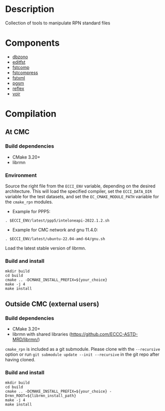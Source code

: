 # Description

Collection of tools to manipulate RPN standard files

# Components

  * [dbzono](src/dbzono/README.md)
  * [editfst](src/editfst/README.md)
  * [fstcomp](src/fstcomp/README.md)
  * [fstcompress](src/fstcompress/README.md)
  * [fstxml](src/fstxml/README.md)
  * [pgsm](src/pgsm/README.md)
  * [reflex](src/reflex/README.md)
  * [voir](src/voir/README.md)

# Compilation

## At CMC

### Build dependencies

- CMake 3.20+
- librmn

### Environment

Source the right file from the `ECCI_ENV` variable, depending on the desired
architecture.  This will load the specified compiler, set the
`ECCI_DATA_DIR` variable for the test datasets, and set the
`EC_CMAKE_MODULE_PATH` variable for the `cmake_rpn` modules.

- Example for PPP5:

```
. $ECCI_ENV/latest/ppp5/inteloneapi-2022.1.2.sh
```

- Example for CMC network and gnu 11.4.0:

```
. $ECCI_ENV/latest/ubuntu-22.04-amd-64/gnu.sh
```

Load the latest stable version of librmn.

### Build and install

```
mkdir build
cd build
cmake .. -DCMAKE_INSTALL_PREFIX=${your_choice}
make -j 4
make install
```

## Outside CMC (external users)

### Build dependencies

- CMake 3.20+
- librmn with shared libraries (https://github.com/ECCC-ASTD-MRD/librmn/)

`cmake_rpn` is included as a git submodule.  Please clone with the
`--recursive` option or run `git submodule update --init --recursive` in the
git repo after having cloned.

### Build and install

```
mkdir build
cd build
cmake .. -DCMAKE_INSTALL_PREFIX=${your_choice} -Drmn_ROOT=${librmn_install_path}
make -j 4
make install
```
